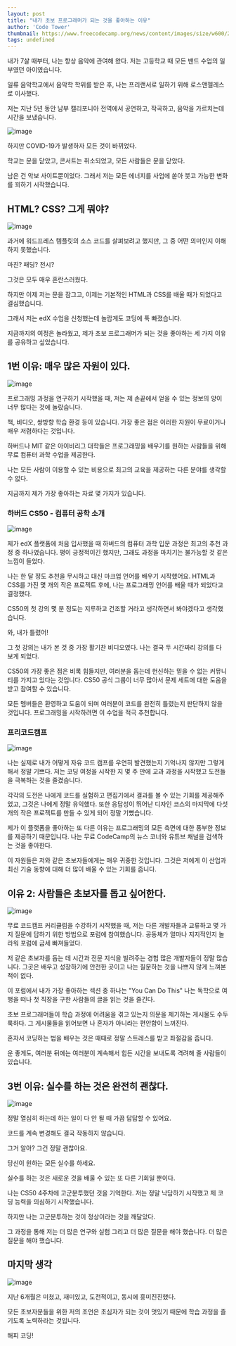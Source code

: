 ```yaml
---
layout: post
title: "내가 초보 프로그래머가 되는 것을 좋아하는 이유"
author: 'Code Tower'
thumbnail: https://www.freecodecamp.org/news/content/images/size/w600/2020/12/clay-banks-POzx_amnWJw-unsplash.jpg
tags: undefined
---
```



내가 7살 때부터, 나는 항상 음악에 관여해 왔다. 저는 고등학교 때 모든 밴드 수업의 일부였던 아이였습니다.

일류 음악학교에서 음악학 학위를 받은 후, 나는 프리랜서로 일하기 위해 로스앤젤레스로 이사했다.

저는 지난 5년 동안 남부 캘리포니아 전역에서 공연하고, 작곡하고, 음악을 가르치는데 시간을 보냈습니다.

![image](https://www.freecodecamp.org/news/content/images/2020/12/image-159.png)

하지만 COVID-19가 발생하자 모든 것이 바뀌었다.

학교는 문을 닫았고, 콘서트는 취소되었고, 모든 사람들은 문을 닫았다.

남은 건 악보 사이트뿐이었다. 그래서 저는 모든 에너지를 사업에 쏟아 붓고 가능한 변화를 꾀하기 시작했습니다.

## HTML? CSS? 그게 뭐야?

![image](https://www.freecodecamp.org/news/content/images/2020/12/pankaj-patel-u2Ru4QBXA5Q-unsplash.jpg)

과거에 워드프레스 템플릿의 소스 코드를 살펴보려고 했지만, 그 중 어떤 의미인지 이해하지 못했습니다.

마진? 패딩? 전시?

그것은 모두 매우 혼란스러웠다.

하지만 이제 저는 문을 잠그고, 이제는 기본적인 HTML과 CSS를 배울 때가 되었다고 결심했습니다.

그래서 저는 edX 수업을 신청했는데 놀랍게도 코딩에 푹 빠졌습니다.

지금까지의 여정은 놀라웠고, 제가 초보 프로그래머가 되는 것을 좋아하는 세 가지 이유를 공유하고 싶었습니다.

## 1번 이유: 매우 많은 자원이 있다.

![image](https://www.freecodecamp.org/news/content/images/2020/12/susan-yin-2JIvboGLeho-unsplash.jpg)

프로그래밍 과정을 연구하기 시작했을 때, 저는 제 손끝에서 얻을 수 있는 정보의 양이 너무 많다는 것에 놀랐습니다.

책, 비디오, 쌍방향 학습 환경 등이 있습니다. 가장 좋은 점은 이러한 자원이 무료이거나 매우 저렴하다는 것입니다.

하버드나 MIT 같은 아이비리그 대학들은 프로그래밍을 배우기를 원하는 사람들을 위해 무료 컴퓨터 과학 수업을 제공한다.

나는 모든 사람이 이용할 수 있는 비용으로 최고의 교육을 제공하는 다른 분야를 생각할 수 없다.

지금까지 제가 가장 좋아하는 자료 몇 가지가 있습니다.

### 하버드 CS50 - 컴퓨터 공학 소개

![image](https://www.freecodecamp.org/news/content/images/2020/12/timothy-dykes-LhqLdDPcSV8-unsplash.jpg)

제가 edX 플랫폼에 처음 입사했을 때 하버드의 컴퓨터 과학 입문 과정은 최고의 추천 과정 중 하나였습니다. 평이 긍정적이긴 했지만, 그래도 과정을 마치기는 불가능할 것 같은 느낌이 들었다.

나는 한 달 정도 추천을 무시하고 대신 마크업 언어를 배우기 시작했어요. HTML과 CSS를 가진 몇 개의 작은 프로젝트 후에, 나는 프로그래밍 언어를 배울 때가 되었다고 결정했다.

CS50의 첫 강의 몇 분 정도는 지루하고 건조할 거라고 생각하면서 봐야겠다고 생각했습니다.

와, 내가 틀렸어!

그 첫 강의는 내가 본 것 중 가장 활기찬 비디오였다. 나는 결국 두 시간짜리 강의를 다 보게 되었다.

CS50의 가장 좋은 점은 비록 힘들지만, 여러분을 돕는데 헌신하는 믿을 수 없는 커뮤니티를 가지고 있다는 것입니다. CS50 공식 그룹이 너무 많아서 문제 세트에 대한 도움을 받고 참여할 수 있습니다.

모든 멤버들은 환영하고 도움이 되며 여러분이 코드를 완전히 틀렸는지 판단하지 않을 것입니다. 프로그래밍을 시작하려면 이 수업을 적극 추천합니다.

### 프리코드캠프

![image](https://www.freecodecamp.org/news/content/images/2020/12/max-duzij-qAjJk-un3BI-unsplash.jpg)

나는 실제로 내가 어떻게 자유 코드 캠프를 우연히 발견했는지 기억나지 않지만 그렇게 해서 정말 기쁘다. 저는 코딩 여정을 시작한 지 몇 주 만에 교과 과정을 시작했고 도전들을 극복하는 것을 즐겼습니다.

각각의 도전은 나에게 코드를 실험하고 편집기에서 결과를 볼 수 있는 기회를 제공해주었고, 그것은 나에게 정말 유익했다. 또한 응답성이 뛰어난 디자인 코스의 마지막에 다섯 개의 작은 프로젝트를 만들 수 있게 되어 정말 기뻤습니다.

제가 이 플랫폼을 좋아하는 또 다른 이유는 프로그래밍의 모든 측면에 대한 풍부한 정보를 제공하기 때문입니다. 나는 무료 CodeCamp의 뉴스 코너와 유튜브 채널을 검색하는 것을 좋아한다.

이 자원들은 저와 같은 초보자들에게는 매우 귀중한 것입니다. 그것은 저에게 이 산업과 최신 기술 동향에 대해 더 많이 배울 수 있는 기회를 줍니다.

## 이유 2: 사람들은 초보자를 돕고 싶어한다.

![image](https://www.freecodecamp.org/news/content/images/2020/12/nikko-macaspac-6SNbWyFwuhk-unsplash.jpg)

무료 코드캠프 커리큘럼을 수강하기 시작했을 때, 저는 다른 개발자들과 교류하고 몇 가지 질문에 답하기 위한 방법으로 포럼에 참여했습니다. 공동체가 얼마나 지지적인지 놀라워 포럼에 금세 빠져들었다.

저 같은 초보자를 돕는 데 시간과 전문 지식을 빌려주는 경험 많은 개발자들이 정말 많습니다. 그곳은 배우고 성장하기에 안전한 곳이고 나는 질문하는 것을 나쁘지 않게 느껴본 적이 없다.

이 포럼에서 내가 가장 좋아하는 섹션 중 하나는 "You Can Do This" 나는 독학으로 여행을 떠나 첫 직장을 구한 사람들의 글을 읽는 것을 즐긴다.

초보 프로그래머들이 학습 과정에 어려움을 겪고 있는지 의문을 제기하는 게시물도 수두룩하다. 그 게시물들을 읽어보면 나 혼자가 아니라는 편안함이 느껴진다.

혼자서 코딩하는 법을 배우는 것은 때때로 정말 스트레스를 받고 좌절감을 줍니다.

운 좋게도, 여러분 뒤에는 여러분이 계속해서 힘든 시간을 보내도록 격려해 줄 사람들이 있습니다.

## 3번 이유: 실수를 하는 것은 완전히 괜찮다.

![image](https://www.freecodecamp.org/news/content/images/2020/12/sebastian-herrmann-jzTQVxCyKYs-unsplash.jpg)

정말 열심히 하는데 하는 일이 다 안 될 때 가끔 답답할 수 있어요.

코드를 계속 변경해도 결국 작동하지 않습니다.

그거 알아? 그건 정말 괜찮아요.

당신이 원하는 모든 실수를 하세요.

실수를 하는 것은 새로운 것을 배울 수 있는 또 다른 기회일 뿐이다.

나는 CS50 4주차에 고군분투했던 것을 기억한다. 저는 정말 낙담하기 시작했고 제 코딩 능력을 의심하기 시작했습니다.

하지만 나는 고군분투하는 것이 정상이라는 것을 깨달았다.

그 과정을 통해 저는 더 많은 연구와 실험 그리고 더 많은 질문을 해야 했습니다. 더 많은 질문을 해야 했습니다.

## 마지막 생각

![image](https://www.freecodecamp.org/news/content/images/2020/12/pablo-heimplatz-EAvS-4KnGrk-unsplash.jpg)

지난 6개월은 미쳤고, 재미있고, 도전적이고, 동시에 흥미진진했다.

모든 초보자분들을 위한 저의 조언은 초심자가 되는 것이 멋있기 때문에 학습 과정을 즐기도록 노력하라는 것입니다.

해피 코딩!